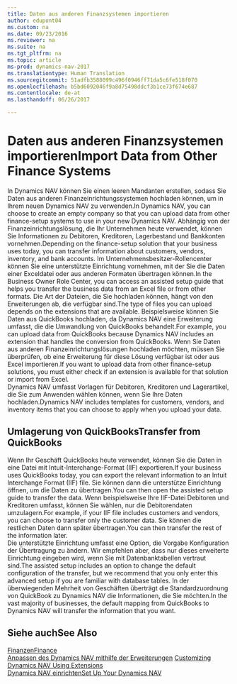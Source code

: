 ```yaml
---
title: Daten aus anderen Finanzsystemen importieren
author: edupont04
ms.custom: na
ms.date: 09/23/2016
ms.reviewer: na
ms.suite: na
ms.tgt_pltfrm: na
ms.topic: article
ms-prod: dynamics-nav-2017
ms.translationtype: Human Translation
ms.sourcegitcommit: 51adfb3588099c496f0946ff71da5c6fe518f070
ms.openlocfilehash: b5bd6092046f9a8d75498ddcf3b1ce73f674e687
ms.contentlocale: de-at
ms.lasthandoff: 06/26/2017

---
```


# <a name="import-data-from-other-finance-systems"></a><span data-ttu-id="a4b3b-102">Daten aus anderen Finanzsystemen importieren</span><span class="sxs-lookup"><span data-stu-id="a4b3b-102">Import Data from Other Finance Systems</span></span>
<span data-ttu-id="a4b3b-103">In Dynamics NAV können Sie einen leeren Mandanten erstellen, sodass Sie Daten aus anderen Finanzeinrichtungssystemen hochladen können, um in Ihrem neuen Dynamics NAV zu verwenden.</span><span class="sxs-lookup"><span data-stu-id="a4b3b-103">In Dynamics NAV, you can choose to create an empty company so that you can upload data from other finance-setup systems to use in your new Dynamics NAV.</span></span> <span data-ttu-id="a4b3b-104">Abhängig von der Finanzeinrichtungslösung, die Ihr Unternehmen heute verwendet, können Sie Informationen zu Debitoren, Kreditoren, Lagerbestand und Bankkonten vornehmen.</span><span class="sxs-lookup"><span data-stu-id="a4b3b-104">Depending on the finance-setup solution that your business uses today, you can transfer information about customers, vendors, inventory, and bank accounts.</span></span>
<span data-ttu-id="a4b3b-105">Im Unternehmensbesitzer-Rollencenter können Sie eine unterstützte Einrichtung vornehmen, mit der Sie die Daten einer Exceldatei oder aus anderen Formaten übertragen können.</span><span class="sxs-lookup"><span data-stu-id="a4b3b-105">In the Business Owner Role Center, you can access an assisted setup guide that helps you transfer the business data from an Excel file or from other formats.</span></span> <span data-ttu-id="a4b3b-106">Die Art der Dateien, die Sie hochladen können, hängt von den Erweiterungen ab, die verfügbar sind.</span><span class="sxs-lookup"><span data-stu-id="a4b3b-106">The type of files you can upload depends on the extensions that are available.</span></span> <span data-ttu-id="a4b3b-107">Beispielsweise können Sie Daten aus QuickBooks hochladen, da Dynamics NAV eine Erweiterung umfasst, die die Umwandlung von QuickBooks behandelt.</span><span class="sxs-lookup"><span data-stu-id="a4b3b-107">For example, you can upload data from QuickBooks because Dynamics NAV includes an extension that handles the conversion from QuickBooks.</span></span> <span data-ttu-id="a4b3b-108">Wenn Sie Daten aus anderen Finanzeinrichtungslösungen hochladen möchten, müssen Sie überprüfen, ob eine Erweiterung für diese Lösung verfügbar ist oder aus Excel importieren.</span><span class="sxs-lookup"><span data-stu-id="a4b3b-108">If you want to upload data from other finance-setup solutions, you must either check if an extension is available for that solution or import from Excel.</span></span>  
<span data-ttu-id="a4b3b-109">Dynamics NAV umfasst Vorlagen für Debitoren, Kreditoren und Lagerartikel, die Sie zum Anwenden wählen können, wenn Sie Ihre Daten hochladen.</span><span class="sxs-lookup"><span data-stu-id="a4b3b-109">Dynamics NAV includes templates for customers, vendors, and inventory items that you can choose to apply when you upload your data.</span></span>  

## <a name="transfer-from-quickbooks"></a><span data-ttu-id="a4b3b-110">Umlagerung von QuickBooks</span><span class="sxs-lookup"><span data-stu-id="a4b3b-110">Transfer from QuickBooks</span></span>
<span data-ttu-id="a4b3b-111">Wenn Ihr Geschäft QuickBooks heute verwendet, können Sie die Daten in eine Datei mit Intuit-Interchange-Format (IIF) exportieren.</span><span class="sxs-lookup"><span data-stu-id="a4b3b-111">If your business uses QuickBooks today, you can export the relevant information to an Intuit Interchange Format (IIF) file.</span></span> <span data-ttu-id="a4b3b-112">Sie können dann die unterstütze Einrichtung öffnen, um die Daten zu übertragen.</span><span class="sxs-lookup"><span data-stu-id="a4b3b-112">You can then open the assisted setup guide to transfer the data.</span></span>
<span data-ttu-id="a4b3b-113">Wenn beispielsweise Ihre IIF-Datei Debitoren und Kreditoren umfasst, können Sie wählen, nur die Debitorendaten umzulagern.</span><span class="sxs-lookup"><span data-stu-id="a4b3b-113">For example, if your IIF file includes customers and vendors, you can choose to transfer only the customer data.</span></span> <span data-ttu-id="a4b3b-114">Sie können die restlichen Daten dann später übertragen.</span><span class="sxs-lookup"><span data-stu-id="a4b3b-114">You can then transfer the rest of the information later.</span></span>  
<span data-ttu-id="a4b3b-115">Die unterstützte Einrichtung umfasst eine Option, die Vorgabe Konfiguration der Übertragung zu ändern. Wir empfehlen aber, dass nur dieses erweiterte Einrichtung eingeben wird, wenn Sie mit Datenbanktabellen vertraut sind.</span><span class="sxs-lookup"><span data-stu-id="a4b3b-115">The assisted setup includes an option to change the default configuration of the transfer, but we recommend that you only enter this advanced setup if you are familiar with database tables.</span></span> <span data-ttu-id="a4b3b-116">In der überwiegenden Mehrheit von Geschäften überträgt die Standardzuordnung von QuickBook zu Dynamics NAV die Informationen, die Sie möchten.</span><span class="sxs-lookup"><span data-stu-id="a4b3b-116">In the vast majority of businesses, the default mapping from QuickBooks to Dynamics NAV will transfer the information that you want.</span></span>

## <a name="see-also"></a><span data-ttu-id="a4b3b-117">Siehe auch</span><span class="sxs-lookup"><span data-stu-id="a4b3b-117">See Also</span></span>
[<span data-ttu-id="a4b3b-118">Finanzen</span><span class="sxs-lookup"><span data-stu-id="a4b3b-118">Finance</span></span>](finance-setup.md)  
<span data-ttu-id="a4b3b-119">[Anpassen des Dynamics NAV mithilfe der Erweiterungen](ui-extensions.md) </span><span class="sxs-lookup"><span data-stu-id="a4b3b-119">[Customizing Dynamics NAV Using Extensions](ui-extensions.md) </span></span>  
[<span data-ttu-id="a4b3b-120">Dynamics NAV einrichten</span><span class="sxs-lookup"><span data-stu-id="a4b3b-120">Set Up Your Dynamics NAV</span></span>](setup.md)

